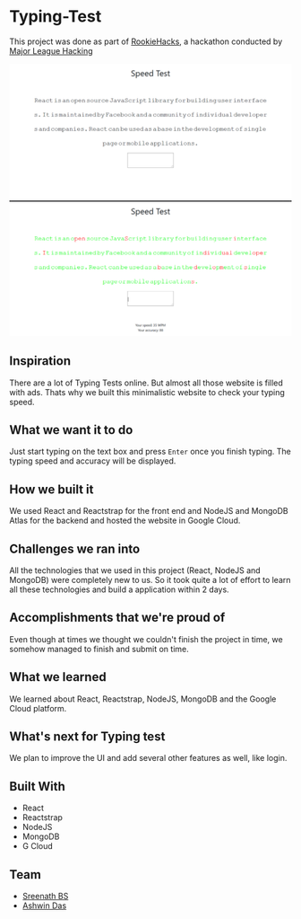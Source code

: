 # Typing-Test
This project was done as part of [RookieHacks](https://rookiehacks.devpost.com/), a hackathon conducted by [Major League Hacking](https://mlh.io/)

![alt text](https://github.com/ashwindasr/Typing-Test/blob/master/assets/images/img2.png)
![alt text](https://github.com/ashwindasr/Typing-Test/blob/master/assets/images/img1.png)

## Inspiration
There are a lot of Typing Tests online. But almost all those website is filled with ads. Thats why we built this minimalistic website to check your typing speed.

## What we want it to do
Just start typing on the text box and press ```Enter``` once you finish typing. The typing speed and accuracy will be displayed.

## How we built it
We used React and Reactstrap for the front end and NodeJS and MongoDB Atlas for the backend and hosted the website in Google Cloud.

## Challenges we ran into
All the technologies that we used in this project (React, NodeJS and MongoDB) were completely new to us. So it took quite a lot of effort to learn all these technologies and build a application within 2 days.

## Accomplishments that we're proud of
Even though at times we thought we couldn't finish the project in time, we somehow managed to finish and submit on time.

## What we learned
We learned about React, Reactstrap, NodeJS, MongoDB and the Google Cloud platform.
## What's next for Typing test
We plan to improve the UI and add several other features as well, like login.
## Built With
- React
- Reactstrap
- NodeJS
- MongoDB
- G Cloud

## Team
- [Sreenath BS](https://github.com/sreenathbs)
- [Ashwin Das](https://github.com/ashwindasr)

